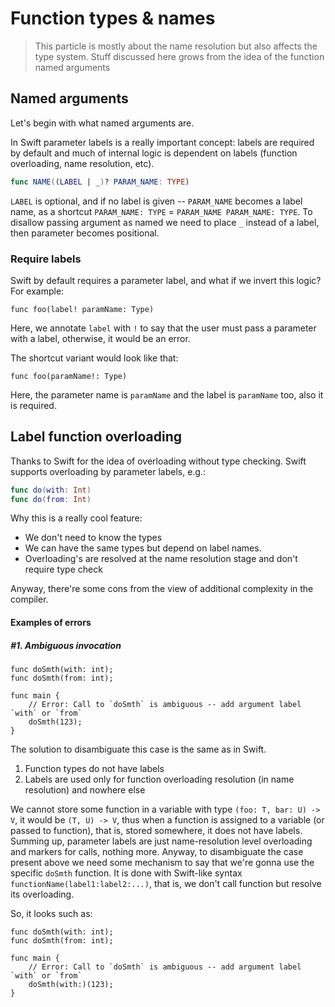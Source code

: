 # Function types & names

> This particle is mostly about the name resolution but also affects the type system.
> Stuff discussed here grows from the idea of the function named arguments


## Named arguments

Let's begin with what named arguments are.

In Swift parameter labels is a really important concept: labels are required by default and much of internal logic is dependent on labels (function overloading, name resolution, etc).

```swift
func NAME((LABEL | _)? PARAM_NAME: TYPE)
```

`LABEL` is optional, and if no label is given -- `PARAM_NAME` becomes a label name, as a shortcut `PARAM_NAME: TYPE` = `PARAM_NAME PARAM_NAME: TYPE`.
To disallow passing argument as named we need to place `_` instead of a label, then parameter becomes positional.

### Require labels

Swift by default requires a parameter label, and what if we invert this logic?
For example:
```jc
func foo(label! paramName: Type)
```

Here, we annotate `label` with `!` to say that the user must pass a parameter with a label, otherwise, it would be an error.

The shortcut variant would look like that:
```jc
func foo(paramName!: Type)
```

Here, the parameter name is `paramName` and the label is `paramName` too, also it is required.

## Label function overloading

Thanks to Swift for the idea of overloading without type checking.
Swift supports overloading by parameter labels, e.g.:
```swift
func do(with: Int)
func do(from: Int)
```

Why this is a really cool feature:
- We don't need to know the types
- We can have the same types but depend on label names.
- Overloading's are resolved at the name resolution stage and don't require type check


Anyway, there're some cons from the view of additional complexity in the compiler.

#### Examples of errors

##### #1. Ambiguous invocation

```jc
func doSmth(with: int);
func doSmth(from: int);

func main {
    // Error: Call to `doSmth` is ambiguous -- add argument label `with` or `from`
    doSmth(123);
}
```

The solution to disambiguate this case is the same as in Swift.
1. Function types do not have labels
2. Labels are used only for function overloading resolution (in name resolution) and nowhere else

We cannot store some function in a variable with type `(foo: T, bar: U) -> V`, it would be `(T, U) -> V`, thus when a function is assigned to a variable (or passed to function), that is, stored somewhere, it does not have labels.
Summing up, parameter labels are just name-resolution level overloading and markers for calls, nothing more.
Anyway, to disambiguate the case present above we need some mechanism to say that we're gonna use the specific `doSmth` function. It is done with Swift-like syntax `functionName(label1:label2:...)`, that is, we don't call function but resolve its overloading.

So, it looks such as:
```jc
func doSmth(with: int);
func doSmth(from: int);

func main {
    // Error: Call to `doSmth` is ambiguous -- add argument label `with` or `from`
    doSmth(with:)(123);
}
```

